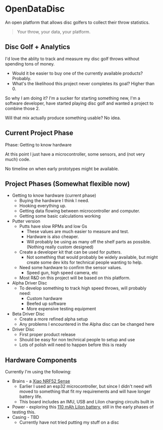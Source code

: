 
# OpenDataDisc

An open platform that allows disc golfers to collect their throw statistics.

> Your throw, your data, your platform.

## Disc Golf + Analytics

I'd love the ablity to track and measure my disc golf throws without spending tons of money.

* Would it be easier to buy one of the currently available products? Probably.
* What's the likelihood this project never completes its goal? Higher than 0.

So why I am doing it? I'm a sucker for starting something new, I'm a software developer, have started playing disc golf and wanted a project to combine those 2.

Will that mix actually produce something usable? No idea.

## Current Project Phase

Phase: Getting to know hardware

At this point I just have a microcontroller, some sensors, and (not very much) code.

No timeline on when early prototypes might be available.

## Project Phases (Somewhat flexible now)

* Getting to know hardware (current phase)
  * Buying the hardware I think I need.
  * Hooking everything up.
  * Getting data flowing between microcontroller and computer.
  * Getting some basic calculations working
* Putter version
  * Putts have slow RPMs and low Gs
    * These values are much easier to measure and test.
    * Hardware is also cheaper.
    * Will probably be using as many off the shelf parts as possible. (Nothing really custom designed)
  * Create a developer kit that can be used for putters.
    * Not something that would probably be widely available, but might create some dev kits for technical people wanting to help.
  * Need some hardware to confirm the sensor values.
    * Speed gun, high speed camera, etc
  * Most R&D on this project will be based on this platform.
* Alpha Driver Disc
  * To develop something to track high speed throws, will probably need:
    * Custom hardware
    * Beefed up software
    * More expensive testing equipment
* Beta Driver Disc
  * Create a more refined alpha setup
  * Any problems I encountered in the Alpha disc can be changed here
* Driver Disc
  * First proper product release
  * Should be easy for non technical people to setup and use
  * Lots of polish will need to happen before this is ready

## Hardware Components

Currently I'm using the following:
* Brains - a [Xiao NRF52 Sense](https://www.seeedstudio.com/Seeed-XIAO-BLE-Sense-nRF52840-p-5253.html)
  * Earlier I used an esp32 microcontroller, but since I didn't need wifi moved to something that fit my requirements and will have longer battery life.
  * This board includes an IMU, USB and LiIon charging circuits built in
* Power - exploring this [110 mAh LiIon battery](https://www.mouser.com/ProductDetail/SparkFun/PRT-13853?qs=wwacUt%252BV97vyGHIz/Bmbzw%3D%3D&countryCode=US&currencyCode=USD), still in the early phases of testing this.
* Casing - TBD
  * Currently have not tried putting my stuff on a disc